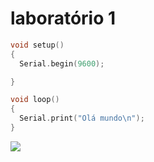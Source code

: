 # laboratório 1

```c++
void setup()
{
  Serial.begin(9600);

}

void loop()
{
  Serial.print("Olá mundo\n");
}
```

![](./circuit.png)